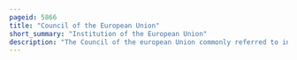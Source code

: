 ```yaml
---
pageid: 5866
title: "Council of the European Union"
short_summary: "Institution of the European Union"
description: "The Council of the european Union commonly referred to in the Treaties and other official Documents simply as the Council and informally known as the Council of Ministers is the third of the seven Institutions of the european Union as set out in the Treat. It is one of two legislative Bodies and together with the European Parliament serves to amend and approve or veto the Proposals of the european Commission, which holds the Right of Initiative."
---
```

